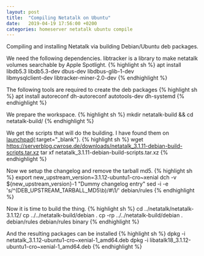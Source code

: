 ```yaml
---
layout: post
title:  "Compiling Netatalk on Ubuntu"
date:   2019-04-19 17:56:00 +0200
categories: homeserver netatalk ubuntu compile
---
```

Compiling and installing Netatalk via building Debian/Ubuntu deb packages.

We need the following dependencies. libtracker is a library to make netatalk volumes searchable by Apple Spotlight.
{% highlight sh %}
 apt install libdb5.3 libdb5.3-dev dbus-dev libdbus-glib-1-dev \
   libmysqlclient-dev libtracker-miner-2.0-dev
{% endhighlight %}

The following tools are required to create the deb packages
{% highlight sh %}
 apt install autoreconf dh-autoreconf autotools-dev dh-systemd
{% endhighlight %}

We prepare the workspace.
{% highlight sh %}
 mkdir netatalk-build && cd netatalk-build/
{% endhighlight %}

We get the scripts that will do the building. I have found them on [launchpad][launchpad]{:target="_blank"}.
{% highlight sh %}
 wget https://serverblog.cwrose.de/downloads/netatalk_3.1.11-debian-build-scripts.tar.xz
 tar xf netatalk_3.1.11-debian-build-scripts.tar.xz
{% endhighlight %} 

Now we setup the changelog and remove the tarball md5.
{% highlight sh %}
 export new_upstream_version=3.1.12-ubuntu1-cro~xenial
 dch -v ${new_upstream_version}-1 "Dummy changelog entry"
 sed -i -e 's/^\(DEB_UPSTREAM_TARBALL_MD5\b\)/#\1/' debian/rules
{% endhighlight %}

Now it is time to build the thing.
{% highlight sh %}
 cd ../netatalk/netatalk-3.1.12/
 cp ../../netatalk-build/debian .
 cp -rp ../../netatalk-build/debian .
 debian/rules
 debian/rules binary
{% endhighlight %}

And the resulting packages can be installed
{% highlight sh %}
 dpkg -i netatalk_3.1.12-ubuntu1-cro~xenial-1_amd64.deb
 dpkg -i libatalk18_3.1.12-ubuntu1-cro~xenial-1_amd64.deb
{% endhighlight %}

[launchpad]:https://launchpad.net/~sico/+archive/ubuntu/netatalk/+sourcefiles/netatalk/3.1.11-ubuntu1-sico2~xenial/netatalk_3.1.11-ubuntu1-sico2~xenial.debian.tar.xz

